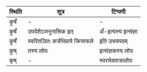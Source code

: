 | स्थिति | सूत्र | टिप्पणी |
| ----- | ------- | ------ |
| कृ॒षँ॑ | - | - |
| कृ॒षँ॑ | उपदेशेऽजनुनासिक इत् | अँ-इत्यस्य इत्संज्ञा |
| कृ॒षँ॑ | स्वरितञितः कर्त्रभिप्राये क्रियाफले | इति उभयपदम् |
| कृ॒ष् | तस्य लोपः | इत्संज्ञकस्य लोपः |
| कृष् | - | स्वरभेदमात्रालोपः |
